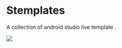 # Stemplates
A collection of android studio live template .

 ![](https://github.com/ScottSu163425/Stemplates/screenshots/java.gif)  
